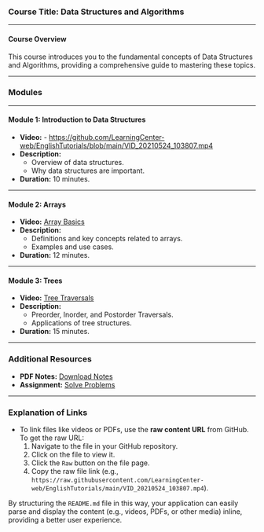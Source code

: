 
### **Course Title: Data Structures and Algorithms**

---

#### **Course Overview**
This course introduces you to the fundamental concepts of Data Structures and Algorithms, providing a comprehensive guide to mastering these topics.

---

### **Modules**

---

#### **Module 1: Introduction to Data Structures**
- **Video:** - https://github.com/LearningCenter-web/EnglishTutorials/blob/main/VID_20210524_103807.mp4
- **Description:**
  - Overview of data structures.
  - Why data structures are important.
- **Duration:** 10 minutes.

---

#### **Module 2: Arrays**
- **Video:** [Array Basics](https://raw.githubusercontent.com/LearningCenter-web/EnglishTutorials/main/array_basics.mp4)
- **Description:**
  - Definitions and key concepts related to arrays.
  - Examples and use cases.
- **Duration:** 12 minutes.

---

#### **Module 3: Trees**
- **Video:** [Tree Traversals](https://raw.githubusercontent.com/LearningCenter-web/EnglishTutorials/main/tree_traversals.mp4)
- **Description:**
  - Preorder, Inorder, and Postorder Traversals.
  - Applications of tree structures.
- **Duration:** 15 minutes.

---

### **Additional Resources**
- **PDF Notes:** [Download Notes](https://raw.githubusercontent.com/LearningCenter-web/EnglishTutorials/main/tree_notes.pdf)
- **Assignment:** [Solve Problems](https://raw.githubusercontent.com/LearningCenter-web/EnglishTutorials/main/tree_assignment.pdf)

---

### **Explanation of Links**
- To link files like videos or PDFs, use the **raw content URL** from GitHub. To get the raw URL:
  1. Navigate to the file in your GitHub repository.
  2. Click on the file to view it.
  3. Click the `Raw` button on the file page.
  4. Copy the raw file link (e.g., `https://raw.githubusercontent.com/LearningCenter-web/EnglishTutorials/main/VID_20210524_103807.mp4`).



By structuring the `README.md` file in this way, your application can easily parse and display the content (e.g., videos, PDFs, or other media) inline, providing a better user experience.
